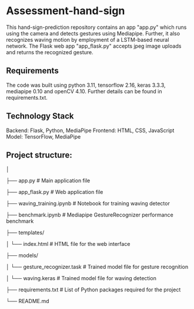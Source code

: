 # Assessment-hand-sign
This hand-sign-prediction repository contains an app "app.py" which runs using the camera and detects gestures using Mediapipe. Further, it also recognizes waving motion by employment of a LSTM-based neural network. The Flask web app "app_flask.py" accepts jpeg image uploads and returns the recognized gesture.

## Requirements
The code was built using python 3.11, tensorflow 2.16, keras 3.3.3, mediapipe 0.10 and openCV 4.10. Further details can be found in requirements.txt.

## Technology Stack
Backend: Flask, Python, MediaPipe
Frontend: HTML, CSS, JavaScript
Model: TensorFlow, MediaPipe

## Project structure:
│

├── app.py                  # Main application file

├── app_flask.py            # Web application file

├── waving_training.ipynb   # Notebook for training waving detector

├── benchmark.ipynb         # Mediapipe GestureRecognizer performance benchmark

├── templates/

│   └── index.html          # HTML file for the web interface

├── models/

│   └── gesture_recognizer.task  # Trained model file for gesture recognition

│   └── waving.keras        # Trained model file for waving detection

├── requirements.txt        # List of Python packages required for the project

└── README.md 
